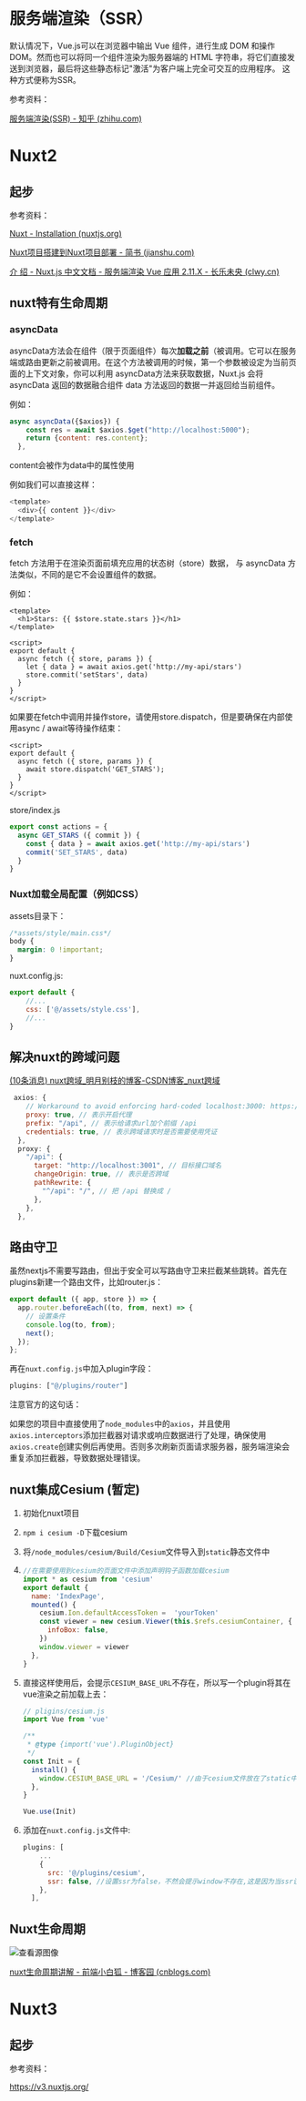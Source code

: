 # 服务端渲染（SSR）

默认情况下，Vue.js可以在浏览器中输出 Vue 组件，进行生成 DOM 和操作 DOM。然而也可以将同一个组件渲染为服务器端的 HTML 字符串，将它们直接发送到浏览器，最后将这些静态标记"激活"为客户端上完全可交互的应用程序。 这种方式便称为SSR。

参考资料：

[服务端渲染(SSR) - 知乎 (zhihu.com)](https://zhuanlan.zhihu.com/p/90746589) 

# Nuxt2

## 起步

参考资料：

 [Nuxt - Installation (nuxtjs.org)](https://nuxtjs.org/docs/get-started/installation) 

 [Nuxt项目搭建到Nuxt项目部署 - 简书 (jianshu.com)](https://www.jianshu.com/p/bbe874c32f90) 

 [介 绍 - Nuxt.js 中文文档 - 服务端渲染 Vue 应用 2.11.X - 长乐未央 (clwy.cn)](https://clwy.cn/guide/pages/nuxt-v2-introduce) 



## nuxt特有生命周期

### asyncData

asyncData方法会在组件（限于页面组件）每次**加载之前**（被调用。它可以在服务端或路由更新之前被调用。在这个方法被调用的时候，第一个参数被设定为当前页面的上下文对象，你可以利用 asyncData方法来获取数据，Nuxt.js 会将 asyncData 返回的数据融合组件 data 方法返回的数据一并返回给当前组件。

例如：

```js
async asyncData({$axios}) {
    const res = await $axios.$get("http://localhost:5000");
    return {content: res.content};
  },
```

content会被作为data中的属性使用

例如我们可以直接这样：

```js
<template>
  <div>{{ content }}</div>
</template>
```

### fetch

 fetch 方法用于在渲染页面前填充应用的状态树（store）数据， 与 asyncData 方法类似，不同的是它不会设置组件的数据。 

例如：

```vue
<template>
  <h1>Stars: {{ $store.state.stars }}</h1>
</template>

<script>
export default {
  async fetch ({ store, params }) {
    let { data } = await axios.get('http://my-api/stars')
    store.commit('setStars', data)
  }
}
</script>
```

如果要在fetch中调用并操作store，请使用store.dispatch，但是要确保在内部使用async / await等待操作结束：

```vue
<script>
export default {
  async fetch ({ store, params }) {
    await store.dispatch('GET_STARS');
  }
}
</script>
```

store/index.js

```js
export const actions = {
  async GET_STARS ({ commit }) {
    const { data } = await axios.get('http://my-api/stars')
    commit('SET_STARS', data)
  }
}
```



### Nuxt加载全局配置（例如CSS）

assets目录下：

```css
/*assets/style/main.css*/
body {
  margin: 0 !important;
}
```

nuxt.config.js:

```js
export default {
    //...
    css: ['@/assets/style.css'],
    //...
}
```



## 解决nuxt的跨域问题

 [(10条消息) nuxt跨域_明月别枝的博客-CSDN博客_nuxt跨域](https://blog.csdn.net/lemisi/article/details/99637257) 

```js
 axios: {
    // Workaround to avoid enforcing hard-coded localhost:3000: https://github.com/nuxt-community/axios-module/issues/308
    proxy: true, // 表示开启代理
    prefix: "/api", // 表示给请求url加个前缀 /api
    credentials: true, // 表示跨域请求时是否需要使用凭证
  },
  proxy: {
    "/api": {
      target: "http://localhost:3001", // 目标接口域名
      changeOrigin: true, // 表示是否跨域
      pathRewrite: {
        "^/api": "/", // 把 /api 替换成 /
      },
    },
  },
```



## 路由守卫

虽然nextjs不需要写路由，但出于安全可以写路由守卫来拦截某些跳转。首先在plugins新建一个路由文件，比如router.js：

```js
export default ({ app, store }) => {
  app.router.beforeEach((to, from, next) => {
    // 设置条件
    console.log(to, from);
    next();
  });
};
```

 再在`nuxt.config.js`中加入plugin字段：

```js
plugins: ["@/plugins/router"] 
```

注意官方的这句话：

如果您的项目中直接使用了`node_modules`中的`axios`，并且使用`axios.interceptors`添加拦截器对请求或响应数据进行了处理，确保使用 `axios.create`创建实例后再使用。否则多次刷新页面请求服务器，服务端渲染会重复添加拦截器，导致数据处理错误。 



## nuxt集成Cesium (暂定)

1. 初始化nuxt项目

2. `npm i cesium -D`下载cesium

3. 将`/node_modules/cesium/Build/Cesium`文件导入到`static`静态文件中

4. ```js
   //在需要使用到cesium的页面文件中添加声明钩子函数加载cesium
   import * as cesium from 'cesium'
   export default {
     name: 'IndexPage',
     mounted() {
       cesium.Ion.defaultAccessToken =  'yourToken'
       const viewer = new cesium.Viewer(this.$refs.cesiumContainer, {
         infoBox: false,
       })
       window.viewer = viewer
     },
   }
   ```

5. 直接这样使用后，会提示`CESIUM_BASE_URL`不存在，所以写一个plugin将其在vue渲染之前加载上去：

   ```js
   // pligins/cesium.js
   import Vue from 'vue'
   
   /**
    * @type {import('vue').PluginObject}
    */
   const Init = {
     install() {
       window.CESIUM_BASE_URL = '/Cesium/' //由于cesium文件放在了static中，在服务器加载时他的相对路径就是/
     },
   }
   
   Vue.use(Init)
   ```

6. 添加在`nuxt.config.js`文件中:

   ```js
   plugins: [
       ...
       {
         src: '@/plugins/cesium',
         ssr: false, //设置ssr为false，不然会提示window不存在,这是因为当ssr设置false时，插件只在客户端运行
       },
     ],
   ```

## Nuxt生命周期

 ![查看源图像](https://resource.shangmayuan.com/droxy-blog/2020/06/08/0256156c2014484383028b43ed88d457-1.jpg) 

 [nuxt生命周期讲解 - 前端小白狐 - 博客园 (cnblogs.com)](https://www.cnblogs.com/XF-eng/p/14611496.html) 

# Nuxt3

## 起步

参考资料：

https://v3.nuxtjs.org/